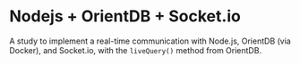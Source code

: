 # Nodejs + OrientDB + Socket.io

A study to implement a real-time communication with Node.js, OrientDB (via Docker), and Socket.io, with the `liveQuery()` method from OrientDB.
